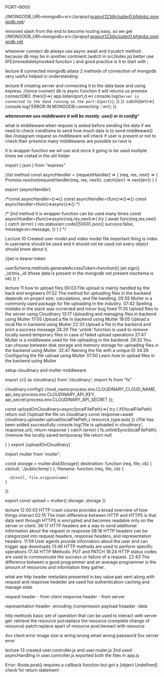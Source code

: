 PORT=8000
 
//MONGODB_URI=mongodb+srv://prajoyt:prajoyt123@cluster0.bfgtpbz.mongodb.net/

removed slash from the end to become routing easy.
so we get
//MONGODB_URI=mongodb+srv://prajoyt:prajoyt123@cluster0.bfgtpbz.mongodb.net

whenever connect db always use async await and trycatch method because db may be in another continent.(watch in src/index.js) better use IIFE(immediatelyinovked function ) and good practice is it to start  with ;


lecture 8 connected mongodb atlass 
 2 methods of connection of mongodb very useful helped in understanding   


 lecture 9 creating server and connecting it to the data base and using express.
 //since coonect db is async function it will returns us promise
connectDB()
.then(()=>{
    app.listen(port,()=>{
        console.log(`Server is connected to the dand running on the port:${port}`);
    })
})
.catch((err)=>{
    console.log('ERROR IN MONGODB:connecting :'.err);
})

***wheneverwe use middleware it will be mostly .use() or in config****

what is middleware:when request is asked  before sending the data if we need to check conditions to send how much data is to send middleware()
like
/instagram  request  so middleware will check if user is present or not to check their presmce many middlewares are possible so next is 


It is wrapper function we wil use and since it going to be used multiple times we cretad in the util folder

import { json } from "express"

//ist method
const asyncHandler = (requestHandler) => {
    (req, res, next) => {
        Promise.resolve(requestHandler(req, res, next))
            .catch((err) => next(err))
    }
}

export {asyncHandler}


/*const asyncHandler=()=>{}
const asyncHandler=(func)=>()=>{}
const asyncHandler=(func)=>async()=>{} */


/* 2nd method
it is wrapper function can be used many times
const asyncHnadler=(func)=>async(req,res,next)=>{
    try {
        await func(req,res,next)
    } catch (error) {
        res.status(err.code||5000).json({
            success:false,
            message:err.message,
        })
    }
} */

Lecture 10
Created user model and video model file 
important thing is index in username should be used and it should not be used not every object should know about it.

//jwt is bearer token

userSchema.methods.generateAccessToken=function(){
    jwt.sign({
        _id:this._id  (these data is present in the mongodb not present inschema is ok)
    })
}


lecture 11 how to upload files 
00:03 File upload is mainly handled by the back end engineers
01:52 The method for uploading files in the backend depends on project size, calculations, and file handling.
05:55 Multer is a commonly used package for file uploading in the industry.
07:42 Spelling mistake in the stack was corrected and minor bug fixed
11:35 Upload files to the server using Cloudinary
13:17 Uploading and managing files in backend using Multer
17:05 Upload a file in backend using Multer
19:05 Upload a local file in backend using Multer
22:33 Upload a file in the backend and print a success message
24:29 The 'unlink' function is used to remove locally saved temporary files in case of failed upload operations
27:47 Multer is a middleware used for file uploading in the backend.
29:32 You can choose between disk storage and memory storage for uploading files in the backend using Multer.
32:47 Naming the file with a unique ID
34:26 Configuring the file upload using Multer
37:50 Learn how to upload files in the backend using Multer



setup cloudinary and multer middleware

import {v2 as cloudinary} from 'cloudinary';
import fs from  "fs"
          
cloudinary.config({ 
  cloud_name:process.env.CLOUDINARY_CLOUD_NAME, 
  api_key:process.env.CLOUDINARY_API_KEY, 
  api_secret:process.env.CLOUDINARY_API_SECRET 
});

const uploadOnCloudinary=async(localFilePath)=>{
 try {
    if(!localFilePath)
        return null
    //upload the file on cloudinary
    const response=await cloudinary.uploader.upload(localFilePath,{
        resource_type:auto
    })
//file has been added successfully
console.log('file is uploaded in cloudinary', response.url);
return response
 } catch (error) {
    fs.unlinkSync(localFilePath); //remove the locally saved temporaray file
    return null
    
 }
}
export {uploadOnCloudinary}

import multer from 'multer';


const storage = multer.diskStorage({
    destination: function (req, file, cb) {
      cb(null, './public/temp')
    },
    filename: function (req, file, cb) {
      
      cb(null, file.originalname)
    }
  })
  
 export  const upload = multer({ storage: storage })





lecture 12
00:03 HTTP crash course provides a broad overview of how things interact
02:15 The main difference between HTTP and HTTPS is that data sent through HTTPS is encrypted and becomes readable only on the server or client.
06:17 HTTP headers are a way to send additional information about the request or response
08:16 HTTP headers can be categorized into request headers, response headers, and representation headers.
11:59 User agents provide information about the user and can trigger app downloads
13:46 HTTP methods are used to perform specific operations
17:34 HTTP Methods: PUT and PATCH
19:24 HTTP status codes are used to communicate the success or failure of a request.
22:43 The difference between a good programmer and an average programmer is the amount of resources and information they gather.

what are http header
metadata presented in key value pair sent along with request and response
hededer are used foe authentication caching  and manage state

request header - from client 
response header - from server

representation header- encoding /compression
payload heaader -data

http methods basic set of operation that can be used to interact with server
 get: retrieve the resource
 put:replace the resource (complete change of resource)
 patch:replace apart of resource 
 post:itereact with resource

 4xx client error image size is wring wrong email wrong password
 5xx server error


 lecture 13 created user.controller.js and user.router.js
 2nd used asyncHandling in user.controller.js
 exported both the files in app.js

 Error: Route.post() requires a callback function but got a [object Undefined]  check for return statement 